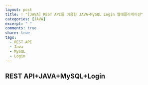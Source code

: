```yaml
---
layout: post
title: ! "[JAVA] REST API를 이용한 JAVA+MySQL Login 웹애플리케이션"
categories: [JAVA]
excerpt: " "
comments: true
share: true
tags:
  - REST API
  - Java
  - MySQL
  - Login
---
```


## REST API+JAVA+MySQL+Login
